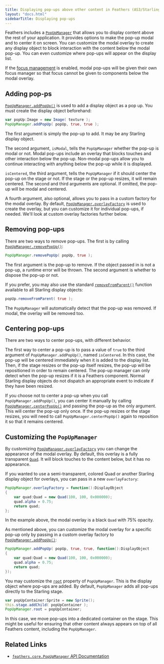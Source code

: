 ```yaml
---
title: Displaying pop-ups above other content in Feathers (AS3/Starling version)
layout: "docs.html"
sidebarTitle: Displaying pop-ups
---
```


Feathers includes a [`PopUpManager`](/api-reference/feathers/core/PopUpManager.html) that allows you to display content above the rest of your application. It provides options to make the pop-up modal and to center it on screen. You can customize the modal overlay to create any display object to block interaction with the content below the modal pop-up. You can even customize where pop-ups will appear on the display list.

If the [focus management](./focus.md) is enabled, modal pop-ups will be given their own focus manager so that focus cannot be given to components below the modal overlay.

## Adding pop-ps

[`PopUpManager.addPopUp()`](</api-reference/feathers/core/PopUpManager.html#addPopUp()>) is used to add a display object as a pop up. You must create the display object beforehand:

```actionscript
var popUp:Image = new Image( texture );
PopUpManager.addPopUp( popUp, true, true );
```

The first argument is simply the pop-up to add. It may be any Starling display object.

The second argument, `isModal`, tells the `PopUpManager` whether the pop-up is modal or not. Modal pop-ups include an overlay that blocks touches and other interaction below the pop-up. Non-modal pop-ups allow you to continue interacting with anything below the pop-up while it is displayed.

`isCentered`, the third argument, tells the `PopUpManager` if it should center the pop-up on the stage or not. If the stage or the pop-up resizes, it will remain centered. The second and third arguments are optional. If omitted, the pop-up will be modal and centered.

A fourth argument, also optional, allows you to pass in a custom factory for the modal overlay. By default, [`PopUpManager.overlayFactory`](/api-reference/feathers/core/PopUpManager.html#overlayFactory) is used to create the overlay, but you can customize it for individual pop-ups, if needed. We'll look at custom overlay factories further below.

## Removing pop-ups

There are two ways to remove pop-ups. The first is by calling [`PopUpManager.removePopUp()`](</api-reference/feathers/core/PopUpManager.html#removePopUp()>):

```actionscript
PopUpManager.removePopUp( popUp, true );
```

The first argument is the pop-up to remove. If the object passed in is not a pop-up, a runtime error will be thrown. The second argument is whether to dispose the pop-up or not.

If you prefer, you may also use the standard [`removeFromParent()`](<http://doc.starling-framework.org/core/starling/display/DisplayObject.html#removeFromParent()>) function available to all Starling display objects:

```actionscript
popUp.removeFromParent( true );
```

The `PopUpManager` will automatically detect that the pop-up was removed. If modal, the overlay will be removed too.

## Centering pop-ups

There are two ways to center pop-ups, with different behavior.

The first way to center a pop-up is to pass a value of `true` to the third argument of `PopUpManager.addPopUp()`, named `isCentered`. In this case, the pop-up will be centered immediately when it is added to the display list. Then, if the stage resizes or the pop-up itself resizes, the pop-up will be repositioned in order to remain centered. The pop-up manager can only detect when the pop-up resizes if it is a Feathers component. Normal Starling display objects do not dispatch an appropriate event to indicate if they have been resized.

If you choose not to center a pop-up when you call `PopUpManager.addPopUp()`, you can center it manually by calling [`PopUpManager.centerPopUp()`](</api-reference/feathers/core/PopUpManager.html#centerPopUp()>) and passing the pop-up as the only argument. This will center the pop-up only once. If the pop-up resizes or the stage resizes, you will need to call `PopUpManager.centerPopUp()` again to reposition it so that it remains centered.

## Customizing the `PopUpManager`

By customizing [`PopUpManager.overlayFactory`](/api-reference/feathers/core/PopUpManager.html#overlayFactory) you can change the appearance of the modal overlay. By default, this overlay is a fully transparent [`Quad`](http://doc.starling-framework.org/core/starling/display/Quad.html). It will block touches to the content below, but it has no appearance.

If you wanted to use a semi-transparent, colored Quad or another Starling display object for overlays, you can pass in a new `overlayFactory`:

```actionscript
PopUpManager.overlayFactory = function():DisplayObject
{
    var quad:Quad = new Quad(100, 100, 0x000000);
    quad.alpha = 0.75;
    return quad;
};
```

In the example above, the modal overlay is a black `Quad` with 75% opacity.

As mentioned above, you can customize the modal overlay for a specific pop-up only by passing in a custom overlay factory to [`PopUpManager.addPopUp()`](</api-reference/feathers/core/PopUpManager.html#addPopUp()>):

```actionscript
PopUpManager.addPopUp( popUp, true, true, function():DisplayObject
{
    var quad:Quad = new Quad(100, 100, 0x000000);
    quad.alpha = 0.75;
    return quad;
});
```

You may customize the [`root`](/api-reference/feathers/core/PopUpManager.html#root) property of `PopUpManager`. This is the display object where pop-ups are added. By default, `PopUpManager` adds all pop-ups directly to the Starling stage.

```actionscript
var popUpContainer:Sprite = new Sprite();
this.stage.addChild( popUpContainer );
PopUpManager.root = popUpContainer;
```

In this case, we move pop-ups into a dedicated container on the stage. This might be useful for ensuring that other content always appears on top of all Feathers content, including the `PopUpManager`.

## Related Links

- [`feathers.core.PopUpManager` API Documentation](/api-reference/feathers/core/PopUpManager.html)
